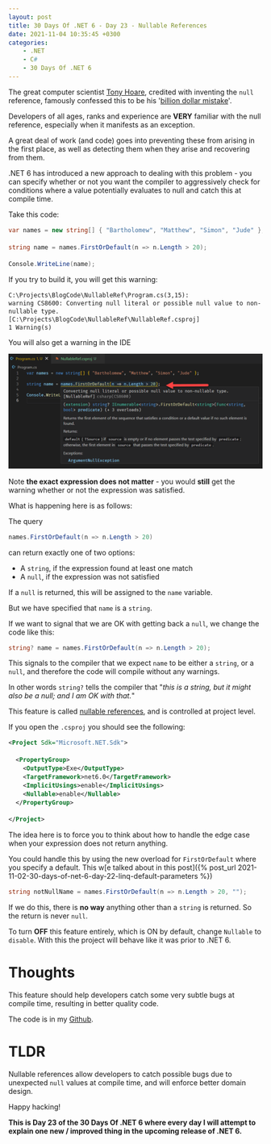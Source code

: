 ```yaml
---
layout: post
title: 30 Days Of .NET 6 - Day 23 - Nullable References
date: 2021-11-04 10:35:45 +0300
categories:
    - .NET
    - C#
    - 30 Days Of .NET 6
---
```

The great computer scientist [Tony Hoare](https://en.wikipedia.org/wiki/Tony_Hoare), credited with inventing the `null` reference, famously confessed this to be his '[billion dollar mistake](https://www.infoq.com/presentations/Null-References-The-Billion-Dollar-Mistake-Tony-Hoare/)'.

Developers of all ages, ranks and experience are **VERY** familiar with the null reference, especially when it manifests as an exception.

A great deal of work (and code) goes into preventing these from arising in the first place, as well as detecting them when they arise and recovering from them.

.NET 6 has introduced a new approach to dealing with this problem - you can specify whether or not you want the compiler to aggressively check for conditions where a value potentially evaluates to null and catch this at compile time.

Take this code:

```csharp
var names = new string[] { "Bartholomew", "Matthew", "Simon", "Jude" };

string name = names.FirstOrDefault(n => n.Length > 20);

Console.WriteLine(name);
```

If you try to build it, you will get this warning:

```plaintext
C:\Projects\BlogCode\NullableRef\Program.cs(3,15):
warning CS8600: Converting null literal or possible null value to non-nullable type.
[C:\Projects\BlogCode\NullableRef\NullableRef.csproj]
1 Warning(s)
```
You will also get a warning in the IDE

![](../images/2021/11/NullableReference.png)

Note **the exact expression does not matter** - you would **still** get the warning whether or not the expression was satisfied.

What is happening here is as follows:

The query 

```csharp
names.FirstOrDefault(n => n.Length > 20)
```

can return exactly one of two options:

* A `string`, if the expression found at least one match
* A `null`, if the expression was not satisfied

If a `null` is returned, this will be assigned to the `name` variable.

But we have specified that `name` is a `string`.

If we want to signal that we are OK with getting back a `null`, we change the code like this:

```csharp
string? name = names.FirstOrDefault(n => n.Length > 20);
```

This signals to the compiler that we expect `name` to be either a `string`, or a `null`, and therefore the code will compile without any warnings.

In other words `string?` tells the compiler that "*this is a string, but it might also be a null; and I am OK with that.*"

This feature is called [nullable references](https://docs.microsoft.com/en-us/dotnet/csharp/nullable-references), and is controlled at project level.

If you open the `.csproj` you should see the following:

```xml
<Project Sdk="Microsoft.NET.Sdk">

  <PropertyGroup>
    <OutputType>Exe</OutputType>
    <TargetFramework>net6.0</TargetFramework>
    <ImplicitUsings>enable</ImplicitUsings>
    <Nullable>enable</Nullable>
  </PropertyGroup>

</Project>
```

The idea here is to force you to think about how to handle the edge case when your expression does not return anything.

You could handle this by using the new overload for `FirstOrDefault` where you specify a default. This w[e talked about in this post]({% post_url 2021-11-02-30-days-of-net-6-day-22-linq-default-parameters %})

```csharp
string notNullName = names.FirstOrDefault(n => n.Length > 20, "");
```

If we do this, there is **no way** anything other than a `string` is returned. So the return is never `null`.

To turn **OFF** this feature entirely, which is ON by default, change `Nullable` to `disable`. With this the project will behave like it was prior to .NET 6.

# Thoughts

This feature should help developers catch some very subtle bugs at compile time, resulting in better quality code.

The code is in my [Github](https://github.com/conradakunga/BlogCode/tree/master/2021-11-04%20-%2030%20Days%20Of%20.NET%206%20-%20Day%2023%20-%20Nullable%20References).

# TLDR

Nullable references allow developers to catch possible bugs due to unexpected `null` values at compile time, and will enforce better domain design.

Happy hacking!

**This is Day 23 of the 30 Days Of .NET 6 where every day I will attempt to explain one new / improved thing in the upcoming release of .NET 6.**